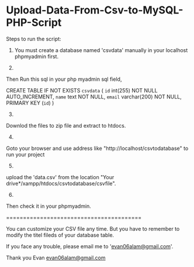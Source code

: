 Upload-Data-From-Csv-to-MySQL-PHP-Script
========================================

Steps to run the script:

1. You must create a database named 'csvdata' manually in your localhost phpmyadmin first.

2.
Then Run this sql in your php myadmin sql field,

CREATE TABLE IF NOT EXISTS `csvdata` (
  `id` int(255) NOT NULL AUTO_INCREMENT,
  `name` text NOT NULL,
  `email` varchar(200) NOT NULL,
  PRIMARY KEY (`id`)
)

3.
Downlod the files to zip file and extract to htdocs.

4.
Goto your browser and use address like "http://localhost/csvtodatabase" to run your project

5.
upload the 'data.csv' from the location "Your drive*/xampp/htdocs/csvtodatabase/csvfile".

6.
Then check it in your phpmyadmin.

========================================

You can customize your CSV file any time. But you have to remember to modify the titel fileds of your database table.

If you face any trouble, please email me to 'evan06alam@gmail.com'.

Thank you
Evan
evan06alam@gmail.com
